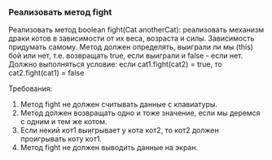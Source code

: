 
### Реализовать метод fight

Реализовать метод boolean fight(Cat anotherCat):
реализовать механизм драки котов в зависимости от их веса, возраста и силы.
Зависимость придумать самому. Метод должен определять, выиграли ли мы (this) бой или нет,
т.е. возвращать true, если выиграли и false - если нет.
Должно выполняться условие:
если cat1.fight(cat2) = true, то cat2.fight(cat1) = false


Требования:
1.	Метод fight не должен считывать данные с клавиатуры.
2.	Метод должен возвращать одно и тоже значение, если мы деремся с одним и тем же котом.
3.	Если некий кот1 выигрывает у кота кот2, то кот2 должен проигрывать коту кот1.
4.	Метод fight не должен выводить данные на экран.


